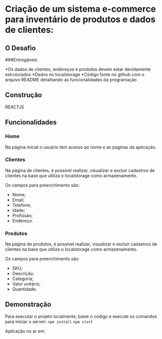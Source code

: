 # Criação de um sistema e-commerce para inventário de produtos e dados de clientes:

## O Desafio

###Entregáveis:

*Os dados de clientes, endereços e produtos devem estar devidamente estruturados
*Dados no localstorage
*Código fonte no github com o arquivo README detalhando as funcionalidades da programação

## Construção

REACTJS

## Funcionalidades

### Home

Na página inicial o usuário tem acesso ao nome e as paginas da aplicação.

### Clientes

Na página de clientes, é possível realizar, visualizar e excluir cadastros de clientes na base que utiliza o localstorage como armazenamento.

Os campos para preenchimento são:

* Nome;
* Email;
* Telefone;
* Idade;
* Profissão;
* Endereço.

### Produtos

Na página de produtos, é possível realizar, visualizar e excluir cadastros de clientes na base que utiliza o localstorage como armazenamento.

Os campos para preenchimento são:

* SKU;
* Descrição;
* Categoria;
* Valor unitário;
* Quantidade.

## Demonstração

Para executar o projeto localmente, baixe o código e execute os comandos para iniciar o server: 
`npm install`
`npm start`

Aplicação no ar em: 
